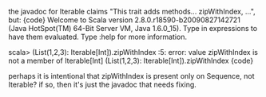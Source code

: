 the javadoc for Iterable claims "This trait adds methods... zipWithIndex, ...", but:
{code}
Welcome to Scala version 2.8.0.r18590-b20090827142721 (Java HotSpot(TM) 64-Bit Server VM, Java 1.6.0_15).
Type in expressions to have them evaluated.
Type :help for more information.

scala> (List(1,2,3): Iterable[Int]).zipWithIndex
<console>:5: error: value zipWithIndex is not a member of Iterable[Int]
       (List(1,2,3): Iterable[Int]).zipWithIndex
{code}

perhaps it is intentional that zipWithIndex is present only on Sequence, not Iterable?
if so, then it's just the javadoc that needs fixing.
